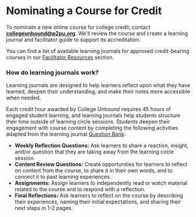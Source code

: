 # Nominating a Course for Credit

To nominate a new online course for college credit, contact [**collegeunbound@p2pu.org**](mailto:collegeunbound@p2pu.org). We'll review the course and create a learning journal and facilitator guide to support its accreditation.

You can find a list of available learning journals for approved credit-bearing courses in our [Facilitator Resources](https://docs.p2pu.org/credit-bearing-learning/facilitator-resources) section.

### How do learning journals work?

Learning journals are designed to help learners reflect upon what they have learned, deepen their understanding, and make their notes more accessible when needed.&#x20;

Each credit hour awarded by College Unbound requires 45 hours of engaged student learning, and learning journals help students structure their time outside of learning circle sessions. Students deepen their engagement with course content by completing the following activities adapted from the learning journal [Question Bank](https://docs.p2pu.org/facilitation/question-bank):

* **Weekly Reflection Questions:** Ask learners to share a reaction, insight, and/or question that they are taking away from the learning circle session.&#x20;
* **Content Review Questions:** Create opportunities for learners to reflect on content from the course, to share it in their own words, and to connect it to past learning experiences.&#x20;
* **Assignments:** Assign learners to independently read or watch material related to the course and to respond with a reflection.&#x20;
* **Final Reflections:** Ask learners to reflect on the course by describing their experiences, naming their initial expectations, and sharing their next steps in 1-2 pages.

